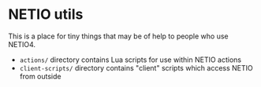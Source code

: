 NETIO utils
===========

This is a place for tiny things that may be of help to people who use NETIO4.

* `actions/` directory contains Lua scripts for use within NETIO actions
* `client-scripts/` directory contains "client" scripts which access NETIO from outside
